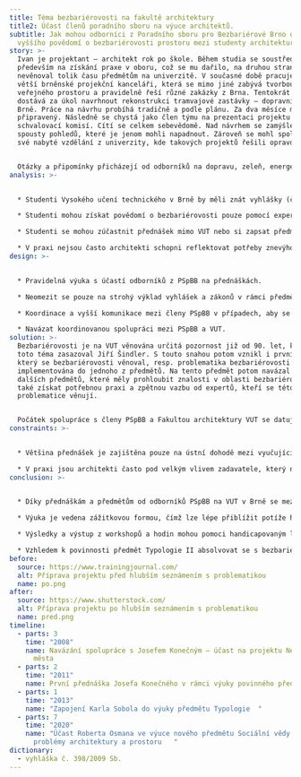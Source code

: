 ```yaml
---
title: Téma bezbariérovosti na fakultě architektury
title2: Účast členů poradního sboru na výuce architektů.
subtitle: Jak mohou odborníci z Poradního sboru pro Bezbariérové Brno docílit
  vyššího povědomí o bezbariérovosti prostoru mezi studenty architektury v Brně?
story: >-
  Ivan je projektant – architekt rok po škole. Během studia se soustředil
  především na získání praxe v oboru, což se mu dařilo, na druhou stranu
  nevěnoval tolik času předmětům na univerzitě. V současné době pracuje v jedné
  větší brněnské projekční kanceláři, která se mimo jiné zabývá tvorbou
  veřejného prostoru a pravidelně řeší různé zakázky z Brna. Tentokrát jeho tým
  dostává za úkol navrhnout rekonstrukci tramvajové zastávky – dopravní uzel v
  Brně. Práce na návrhu probíhá tradičně a podle plánu. Za dva měsíce mají návrh
  připravený. Následně se chystá jako člen týmu na prezentaci projektu před
  schvalovací komisí. Cítí se celkem sebevědomě. Nad návrhem se zamýšlel ze
  spousty pohledů, které je jenom mohli napadnout. Zároveň se mohl spolehnout na
  své nabyté vzdělání z univerzity, kde takových projektů řešili opravdu hodně. 


  Otázky a připomínky přicházejí od odborníků na dopravu, zeleň, energetické sítě, přičemž na všechny dokáže odpovědět a reagovat, tak aby uspokojil požadavky jednotlivých expertů. Náhle ale přichází dotaz na bezbariérový přístup pro uživatele vozíku a nevidomé osoby. Ivan najednou ztrácí půdu pod nohama a neví, co má říct. Na bezbariérovost se zaměřil pouze snížením obrubníku, což podle přítomných expertů na bezbariérovost není dostatečné. O příslušné vyhlášce slyšel už někdy, ale nedokáže její znalost dobře aplikovat do praxe. Chybí vodící linie, sklon na přechodu je příliš strmý a itinerář je umístěn chaoticky. Celý projekt se musí předělat. Kdyby se tak o tuto problematiku více zajímal již na univerzitě...
analysis: >-
  

  * Studenti Vysokého učení technického v Brně by měli znát vyhlášky (č. 398/2009 Sb.) a zákony týkající se bezbariérovosti, nicméně nemají kontakt s experty z praxe, kteří se o tyto zákony zasazují.

  * Studenti mohou získat povědomí o bezbariérovosti pouze pomocí expertů na různých přednáškách. 

  * Studenti se mohou zúčastnit přednášek mimo VUT nebo si zapsat předměty z jiných univerzit, což je administrativní zátěž.

  * V praxi nejsou často architekti schopni reflektovat potřeby znevýhodněných skupin, jakou jsou například uživatelé vozíku nebo osoby s postižením zraku.
design: >-
  

  * Pravidelná výuka s účastí odborníků z PSpBB na přednáškách.

  * Neomezit se pouze na strohý výklad vyhlášek a zákonů v rámci předmětů, ale přejít k zážitkové výuce.

  * Koordinace a vyšší komunikace mezi členy PSpBB v případech, aby se zamezilo možným a zbytečným překryvům v náplni přednášky.

  * Navázat koordinovanou spolupráci mezi PSpBB a VUT.
solution: >-
  Bezbariérovosti je na VUT věnována určitá pozornost již od 90. let, kdy se za
  toto téma zasazoval Jiří Šindler. S touto snahou potom vznikl i první předmět,
  který se bezbariérovosti věnoval, resp. problematika bezbariérovosti byla
  implementována do jednoho z předmětů. Na tento předmět potom navázal vznik
  dalších předmětů, které měly prohloubit znalosti v oblasti bezbariérovosti a
  také získat potřebnou praxi a zpětnou vazbu od expertů, kteří se této
  problematice věnují.  


  Počátek spolupráce s členy PSpBB a Fakultou architektury VUT se datuje od roku 2008. Tehdy je Josef Konečný, člen PSpBB, požádán Janem Foretníkem o spolupráci na projektu studentů 4. ročníku architektury Neviděné město, který studenti řešili v rámci volitelného předmětu. Cílem těchto přednášek je polidštění strohého znění paragrafů různých vyhlášek a norem. Od té doby je pan Konečný stálým účastníkem tohoto volitelného předmětu. Na tuto spolupráci navázala pravidelná účast na přednáškách předmětu Typologie (povinný předmět) v roce 2011, kde se řeší především legislativní záležitosti spojené s tělesně znevýhodněnými osobami. Postupně se do spolupráce na obou těchto předmětech zapojuje i Karel Sobol, člen PSpBB, který přibližuje pohyb uživatele vozíčku po Brně. Většina přednášek je zaměřena na zprostředkovanou zkušenost studentů s daným handicapem. Zatím poslední pravidelnou aktivitou je přednáška Roberta Osmana. člen PSpBB, v rámci předmětu Sociální vědy a vybrané problémy architektury a prostoru, kde se věnuje analýze prostoru skrze možnosti našeho těla.
constraints: >-
  

  * Většina přednášek je zajištěna pouze na ústní dohodě mezi vyučujícím a přednášejícím. Bylo by lepší mít jasně stanovený program.

  * V praxi jsou architekti často pod velkým vlivem zadavatele, který nemusí bezbariérovosti věnovat takovou pozornost.
conclusion: >-
  

  * Díky přednáškám a předmětům od odborníků PSpBB na VUT v Brně se mezi studenty, potažmo absolventy architektury zvýší orientace v problematice bezbariérovosti.

  * Výuka je vedena zážitkovou formou, čímž lze lépe přiblížit potíže handicapovaných lidí při pohybu ve veřejném prostoru. 

  * Výsledky a výstup z workshopů a hodin mohou pomoci handicapovaným lidem v běžném životě.

  * Vzhledem k povinnosti předmět Typologie II absolvovat se s bezbariérovostí seznámí všichni studenti oboru (cca 70 studentů).
before:
  source: https://www.trainingjournal.com/
  alt: Příprava projektu před hlubším seznámením s problematikou
  name: po.png
after:
  source: https://www.shutterstock.com/
  alt: Příprava projektu po hlubším seznámením s problematikou
  name: pred.png
timeline:
  - parts: 3
    time: "2008"
    name: Navázání spolupráce s Josefem Konečným – účast na projektu Neviditelné
      města
  - parts: 2
    time: "2011"
    name: První přednáška Josefa Konečného v rámci výuky povinného předmětu Typologie
  - parts: 1
    time: "2013"
    name: "Zapojení Karla Sobola do výuky předmětu Typologie  "
  - parts: 7
    time: "2020"
    name: "Účast Roberta Osmana ve výuce nového předmětu Sociální vědy a vybrané
      problémy architektury a prostoru   "
dictionary:
  - vyhláška č. 398/2009 Sb.
---
```

